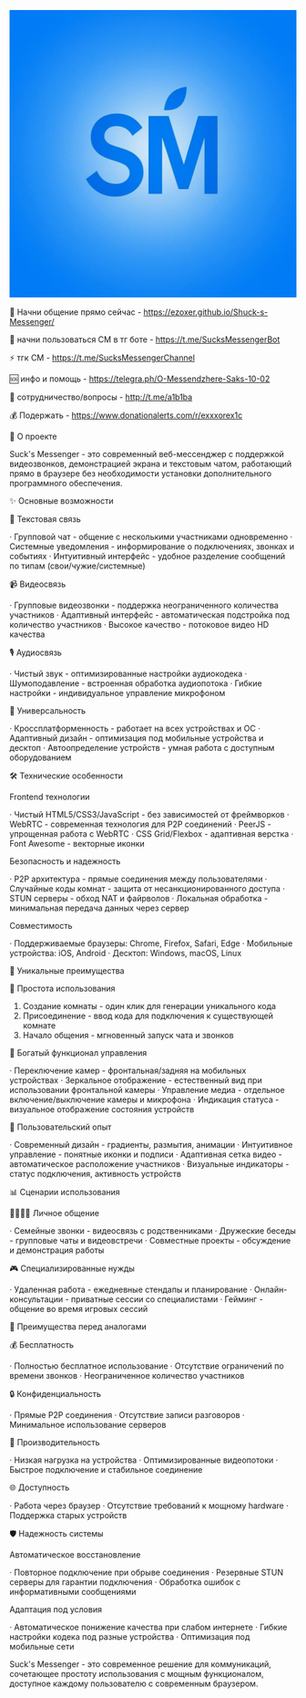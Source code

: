 ![Image alt](https://raw.githubusercontent.com/Ezoxer/Shuck-s-Messenger/refs/heads/main/assets/IMG_20251002_125900_657.jpg)

🥚 Начни общение прямо сейчас - https://ezoxer.github.io/Shuck-s-Messenger/

🤖 начни пользоваться СМ в тг боте - https://t.me/SucksMessengerBot

⚡️ тгк СМ - https://t.me/SucksMessengerChannel

🆘 инфо и помощь - https://telegra.ph/O-Messendzhere-Saks-10-02

🤝 сотрудничество/вопросы - http://t.me/a1b1ba

💰 Подержать - https://www.donationalerts.com/r/exxxorex1c



🚀 О проекте

Suck's Messenger - это современный веб-мессенджер с поддержкой видеозвонков, демонстрацией экрана и текстовым чатом, работающий прямо в браузере без необходимости установки дополнительного программного обеспечения.

✨ Основные возможности

💬 Текстовая связь

· Групповой чат - общение с несколькими участниками одновременно
· Системные уведомления - информирование о подключениях, звонках и событиях
· Интуитивный интерфейс - удобное разделение сообщений по типам (свои/чужие/системные)

📹 Видеосвязь

· Групповые видеозвонки - поддержка неограниченного количества участников
· Адаптивный интерфейс - автоматическая подстройка под количество участников
· Высокое качество - потоковое видео HD качества

🎙️ Аудиосвязь

· Чистый звук - оптимизированные настройки аудиокодека
· Шумоподавление - встроенная обработка аудиопотока
· Гибкие настройки - индивидуальное управление микрофоном

📱 Универсальность

· Кроссплатформенность - работает на всех устройствах и ОС
· Адаптивный дизайн - оптимизация под мобильные устройства и десктоп
· Автоопределение устройств - умная работа с доступным оборудованием

🛠️ Технические особенности

Frontend технологии

· Чистый HTML5/CSS3/JavaScript - без зависимостей от фреймворков
· WebRTC - современная технология для P2P соединений
· PeerJS - упрощенная работа с WebRTC
· CSS Grid/Flexbox - адаптивная верстка
· Font Awesome - векторные иконки

Безопасность и надежность

· P2P архитектура - прямые соединения между пользователями
· Случайные коды комнат - защита от несанкционированного доступа
· STUN серверы - обход NAT и файрволов
· Локальная обработка - минимальная передача данных через сервер

Совместимость

· Поддерживаемые браузеры: Chrome, Firefox, Safari, Edge
· Мобильные устройства: iOS, Android
· Десктоп: Windows, macOS, Linux

🎯 Уникальные преимущества

🎪 Простота использования

1. Создание комнаты - один клик для генерации уникального кода
2. Присоединение - ввод кода для подключения к существующей комнате
3. Начало общения - мгновенный запуск чата и звонков

🔧 Богатый функционал управления

· Переключение камер - фронтальная/задняя на мобильных устройствах
· Зеркальное отображение - естественный вид при использовании фронтальной камеры
· Управление медиа - отдельное включение/выключение камеры и микрофона
· Индикация статуса - визуальное отображение состояния устройств

🎨 Пользовательский опыт

· Современный дизайн - градиенты, размытия, анимации
· Интуитивное управление - понятные иконки и подписи
· Адаптивная сетка видео - автоматическое расположение участников
· Визуальные индикаторы - статус подключения, активность устройств

📊 Сценарии использования

👨‍👩‍👧‍👦 Личное общение

· Семейные звонки - видеосвязь с родственниками
· Дружеские беседы - групповые чаты и видеовстречи
· Совместные проекты - обсуждение и демонстрация работы

🎮 Специализированные нужды

· Удаленная работа - ежедневные стендапы и планирование
· Онлайн-консультации - приватные сессии со специалистами
· Гейминг - общение во время игровых сессий

🔮 Преимущества перед аналогами

💰 Бесплатность

· Полностью бесплатное использование
· Отсутствие ограничений по времени звонков
· Неограниченное количество участников

🔒 Конфиденциальность

· Прямые P2P соединения
· Отсутствие записи разговоров
· Минимальное использование серверов

🚀 Производительность

· Низкая нагрузка на устройства
· Оптимизированные видеопотоки
· Быстрое подключение и стабильное соединение

🌐 Доступность

· Работа через браузер
· Отсутствие требований к мощному hardware
· Поддержка старых устройств

🛡️ Надежность системы

Автоматическое восстановление

· Повторное подключение при обрыве соединения
· Резервные STUN серверы для гарантии подключения
· Обработка ошибок с информативными сообщениями

Адаптация под условия

· Автоматическое понижение качества при слабом интернете
· Гибкие настройки кодека под разные устройства
· Оптимизация под мобильные сети



Suck's Messenger - это современное решение для коммуникаций, сочетающее простоту использования с мощным функционалом, доступное каждому пользователю с современным браузером.
